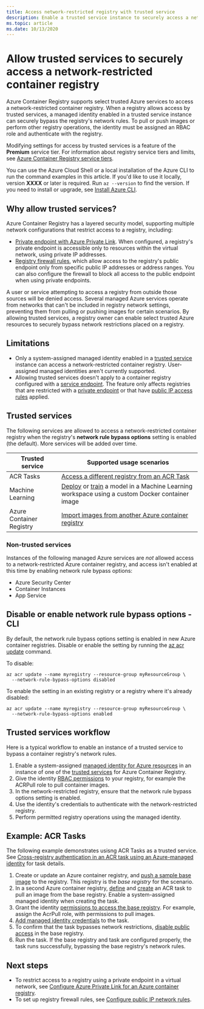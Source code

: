 ```yaml
---
title: Access network-restricted registry with trusted service
description: Enable a trusted service instance to securely access a network-restricted container registry using a system-assigned managed identity 
ms.topic: article
ms.date: 10/13/2020
---
```


# Allow trusted services to securely access a network-restricted container registry

Azure Container Registry supports select trusted Azure services to access a network-restricted container registry. When a registry allows access by trusted services, a managed identity enabled in a trusted service instance can securely bypass the registry's network rules. To pull or push images or perform other registry operations, the identity must be assigned an RBAC role and authenticate with the registry.

Modifying settings for access by trusted services is a feature of the **Premium** service tier. For information about registry service tiers and limits, see [Azure Container Registry service tiers](container-registry-skus.md).

You can use the Azure Cloud Shell or a local installation of the Azure CLI to run the command examples in this article. If you'd like to use it locally, version **XXXX** or later is required. Run `az --version` to find the version. If you need to install or upgrade, see [Install Azure CLI](/cli/azure/install-azure-cli).

## Why allow trusted services?

Azure Container Registry has a layered security model, supporting multiple network configurations that restrict access to a registry, including:

* [Private endpoint with Azure Private Link](container-registry-private-link.md). When configured, a registry's private endpoint is accessible only to resources within the virtual network, using private IP addresses.  
* [Registry firewall rules](container-registry-access-selected-networks.md), which allow access to the registry's public endpoint only from specific public IP addresses or address ranges. You can also configure the firewall to block all access to the public endpoint when using private endpoints.

A user or service attempting to access a registry from outside those sources will be denied access. Several managed Azure services operate from networks that can't be included in registry network settings, preventing them from pulling or pushing images for certain scenarios. By allowing trusted services, a registry owner can enable select trusted Azure resources to securely bypass network restrictions placed on a registry. 

## Limitations

* Only a system-assigned managed identity enabled in a [trusted service](#trusted-services) instance can access a network-restricted container registry. User-assigned managed identities aren't currently supported.
* Allowing trusted services doesn't apply to a container registry configured with a [service endpoint](container-registry-vnet.md). The feature only affects registries that are restricted with a [private endpoint](container-registry-private-link.md) or that have [public IP access rules](container-registry-access-selected-networks.md) applied. 

## Trusted services

The following services are allowed to access a network-restricted container registry when the registry's **network rule bypass options** setting is enabled (the default). More services will be added over time.

|Trusted service  |Supported usage scenarios  |
|---------|---------|
|ACR Tasks     | [Access a different registry from an ACR Task](container-registry-tasks-cross-registry-authentication.md)       |
|Machine Learning | [Deploy](../machine-learning/how-to-deploy-custom-docker-image.md) or [train](../machine-learning/how-to-train-with-custom-image.md) a model in a Machine Learning workspace using a custom Docker container image |
|Azure Container Registry | [Import images from another Azure container registry](container-registry-import-images.md#import-from-an-azure-container-registry-in-the-same-ad-tenant) | 

### Non-trusted services

Instances of the following managed Azure services are *not* allowed access to a network-restricted Azure container registry, and access isn't enabled at this time by enabling network rule bypass options:

* Azure Security Center
* Container Instances
* App Service

## Disable or enable network rule bypass options - CLI

By default, the network rule bypass options setting is enabled in new Azure container registries. Disable or enable the setting by running the [az acr update](/cli/azure/acr#az-acr-update) command.

To disable:

```azurecli
az acr update --name myregistry --resource-group myResourceGroup \
  --network-rule-bypass-options disabled
```

To enable the setting in an existing registry or a registry where it's already disabled:

```azurecli
az acr update --name myregistry --resource-group myResourceGroup \
  --network-rule-bypass-options enabled
```

## Trusted services workflow

Here is a typical workflow to enable an instance of a trusted service to bypass a container registry's network rules.

1. Enable a system-assigned [managed identity for Azure resources](../active-directory/managed-identities-azure-resources/overview.md) in an instance of one of the [trusted services](#trusted-services) for Azure Container Registry.
1. Give the identity [RBAC permissions](container-registry-roles.md) to your registry, for example the ACRPull role to pull container images.
1. In the network-restricted registry, ensure that the network rule bypass options setting is enabled. 
1. Use the identity's credentials to authenticate with the network-restricted registry. 
1. Perform permitted registry operations using the managed identity.

## Example: ACR Tasks

The following example demonstrates usisng ACR Tasks as a trusted service. See [Cross-registry authentication in an ACR task using an Azure-managed identity](container-registry-tasks-cross-registry-authentication.md) for task details.

1. Create or update an Azure container registry, and [push a sample base image](container-registry-tasks-cross-registry-authentication.md#prepare-base-registry) to the registry. This registry is the *base registry* for the scenario.
1. In a second Azure container registry, [define](container-registry-tasks-cross-registry-authentication.md#define-task-steps-in-yaml-file) and [create](container-registry-tasks-cross-registry-authentication.md#option-2-create-task-with-system-assigned-identity) an ACR task to pull an image from the base registry. Enable a system-assigned managed identity when creating the task.
1. Grant the identity [permissions to access the base registry](container-registry-tasks-authentication-managed-identity.md#3-grant-the-identity-permissions-to-access-other-azure-resources). For example, assign the AcrPull role, with permissions to pull images.
1. [Add managed identity credentials](container-registry-tasks-authentication-managed-identity.md#4-optional-add-credentials-to-the-task) to the task.
1. To confirm that the task bypasses network restrictions, [disable public access](container-registry-access-selected-networks.md#disable-public-network-access) in the base registry.
1. Run the task. If the base registry and task are configured properly, the task runs successfully, bypassing the base registry's network rules.

## Next steps

* To restrict access to a registry using a private endpoint in a virtual network, see [Configure Azure Private Link for an Azure container registry](container-registry-private-link.md).
* To set up registry firewall rules, see [Configure public IP network rules](container-registry-access-selected-networks.md).
